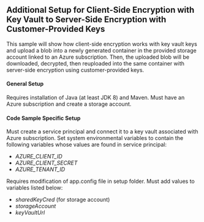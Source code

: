 ## Additional Setup for Client-Side Encryption with Key Vault to Server-Side Encryption with Customer-Provided Keys
This sample will show how client-side encryption works with key vault keys and upload a blob into a newly 
generated container in the provided storage account linked to an Azure subscription. Then, the uploaded blob 
will be downloaded, decrypted, then reuploaded into the same container with server-side encryption
using customer-provided keys. 

#### General Setup
Requires installation of Java (at least JDK 8) and Maven. Must have an Azure subscription and 
create a storage account.

#### Code Sample Specific Setup
Must create a service principal and connect it to a key vault associated with Azure subscription. Set system
environmental variables to contain the following variables whose values are found in service principal:
 * *AZURE_CLIENT_ID*
 * *AZURE_CLIENT_SECRET*
 * *AZURE_TENANT_ID*

Requires modification of app.config file in setup folder. Must add values to variables listed below:
 * *sharedKeyCred* (for storage account)
 * *storageAccount*
 * *keyVaultUrl*